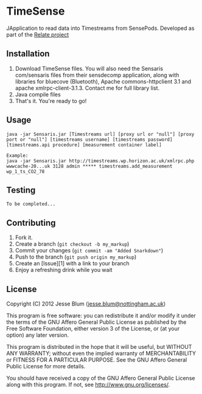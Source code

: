 TimeSense
=============

JApplication to read data into Timestreams from SensePods. Developed as part of the [Relate project](http://horizab1.miniserver.com/relate/)

Installation
-----------

1. Download TimeSense files. You will also need the Sensaris com/sensaris files from their sensdecomp application, along with libraries for bluecove (Bluetooth), Apache commons-httpclient 3.1 and apache xmlrpc-client-3.1.3. Contact me for full library list.
2. Java compile files
3. That's it. You're ready to go!


Usage
-----

    java -jar Sensaris.jar [Timestreams url] [proxy url or "null"] [proxy port or "null"] [timestreams username] [timestreams password] [timestreams.api procedure] [measurement container label]
    
    Example: 
    java -jar Sensaris.jar http://timestreams.wp.horizon.ac.uk/xmlrpc.php wwwcache-20...uk 3128 admin ***** timestreams.add_measurement wp_1_ts_CO2_78


Testing
-------

    To be completed...


Contributing
------------

1. Fork it.
2. Create a branch (`git checkout -b my_markup`)
3. Commit your changes (`git commit -am "Added Snarkdown"`)
4. Push to the branch (`git push origin my_markup`)
5. Create an [Issue][1] with a link to your branch
6. Enjoy a refreshing drink while you wait

License
------------
Copyright (C) 2012  Jesse Blum (jesse.blum@nottingham.ac.uk)

This program is free software: you can redistribute it and/or modify
it under the terms of the GNU Affero General Public License as
published by the Free Software Foundation, either version 3 of the
License, or (at your option) any later version.

This program is distributed in the hope that it will be useful,
but WITHOUT ANY WARRANTY; without even the implied warranty of
MERCHANTABILITY or FITNESS FOR A PARTICULAR PURPOSE.  See the
GNU Affero General Public License for more details.

You should have received a copy of the GNU Affero General Public License
along with this program.  If not, see <http://www.gnu.org/licenses/>.
